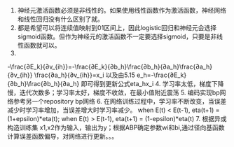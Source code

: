 1. 神经元激活函数必须是非线性的。如果使用线性函数作为激活函数，神经网络和线性回归没有什么区别了就。
2. 都是希望可以将连续值映射到01区间上，因此logistic回归和神经元会选择sigmoid函数。但作为神经元的激活函数不一定要选择sigmoid，只要是非线性函数就可以。
3.
-\frac{∂E_k}{∂v_{ih}}=-\frac{∂E_k}{∂b_h}\frac{∂b_h}{∂a_h}\frac{∂a_h}{∂v_{ih}}
\frac{∂a_h}{∂v_{ih}}=x_i
以及由5.15 e_h=-\frac{∂E_k}{∂b_h}\frac{∂b_h}{∂a_h}
即可得到更新公式eta_hx_i
4. 学习率太低，梯度下降慢，迭代次数多；学习率太好，梯度不收敛，在最小值附近震荡
5. 编码实现bp网络参考另一个repository bp网络
6. 在网络训练过程中，学习率不断改变，当误差减少时学习率增加，当误差增大时学习率减少。
when E(t) < E(t-1), eta(t+1) = (1+epsilon)*eta(t);
when E(t) > E(t-1), eta(t+1) = (1-epsilon)*eta(t)
7. 根据异或构造训练集 x1,x2作为输入，输出为y；根据ABP确定参数wi和bi,通过径向基函数计算误差函数偏导，对网络进行更新。。。
